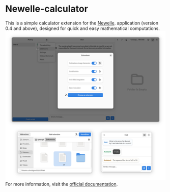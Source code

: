 # Newelle-calculator
This is a simple calculator extension for the [Newelle](https://flathub.org/apps/io.github.qwersyk.Newelle). application (version 0.4 and above), designed for quick and easy mathematical computations.
![screenshot](https://raw.githubusercontent.com/qwersyk/Newelle-calculator/main/Screenshot.png)
For more information, visit the [official documentation](https://github.com/qwersyk/Newelle/wiki/Developing-extensions).